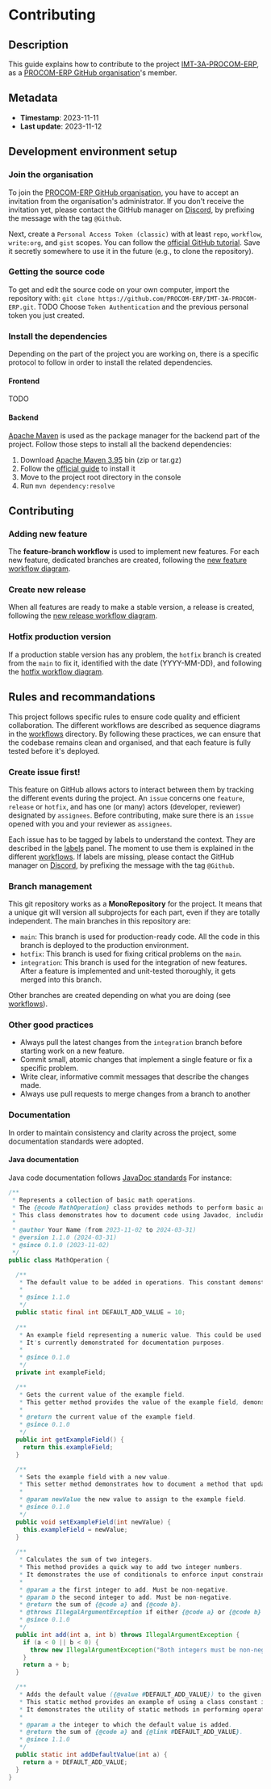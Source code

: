 # Contributing

## Description
This guide explains how to contribute to the project [IMT-3A-PROCOM-ERP](https://github.com/PROCOM-ERP/IMT-3A-PROCOM-ERP),
as a [PROCOM-ERP GitHub organisation](https://github.com/PROCOM-ERP)'s member.

## Metadata
- **Timestamp**: 2023-11-11
- **Last update**: 2023-11-12

## Development environment setup

### Join the organisation
To join the [PROCOM-ERP GitHub organisation](https://github.com/PROCOM-ERP),
you have to accept an invitation from the organisation's administrator.
If you don't receive the invitation yet, please contact the GitHub manager on
[Discord](https://discord.com/channels/1157244196332245096/1159476398155640872),
by prefixing the message with the tag `@Github`.  

Next, create a `Personal Access Token (classic)` with at least `repo`, `workflow`, `write:org`, and `gist` scopes.
You can follow the [official GitHub tutorial](https://docs.github.com/en/authentication/keeping-your-account-and-data-secure/managing-your-personal-access-tokens#creating-a-personal-access-token-classic).
Save it secretly somewhere to use it in the future (e.g., to clone the repository).

### Getting the source code
To get and edit the source code on your own computer, 
import the repository with: `git clone https://github.com/PROCOM-ERP/IMT-3A-PROCOM-ERP.git`. TODO
Choose `Token Authentication` and the previous personal token you just created.

### Install the dependencies
Depending on the part of the project you are working on, 
there is a specific protocol to follow in order to install the related dependencies.

#### Frontend
TODO

#### Backend
[Apache Maven](https://maven.apache.org/index.html) is used as the package manager for the backend part of the project.
Follow those steps to install all the backend dependencies:
1. Download [Apache Maven 3.95](https://maven.apache.org/download.cgi) bin (zip or tar.gz)
2. Follow the [official guide](https://maven.apache.org/install.html) to install it
3. Move to the project root directory in the console
4. Run `mvn dependency:resolve`

## Contributing

### Adding new feature
The **feature-branch workflow** is used to implement new features.
For each new feature, dedicated branches are created, following the
[new feature workflow diagram](contributing-workflow-git-new-feature.png).

### Create new release
When all features are ready to make a stable version, a release is created, following the
[new release workflow diagram](contributing-workflow-git-new-release.png).

### Hotfix production version
If a production stable version has any problem, the `hotfix` branch is created from the `main` to fix it, 
identified with the date (YYYY-MM-DD), and following the 
[hotfix workflow diagram](contributing-workflow-git-hotfix.png).

## Rules and recommandations
This project follows specific rules to ensure code quality and efficient collaboration.
The different workflows are described as sequence diagrams in the [workflows]() directory.
By following these practices, we can ensure that the codebase remains clean and organised,
and that each feature is fully tested before it's deployed.

### Create issue first!
This feature on GitHub allows actors to interact between them by tracking the different events during the project.
An `issue` concerns one `feature`, `release` or `hotfix`,
and has one (or many) actors (developer, reviewer) designated by `assignees`.
Before contributing, make sure there is an `issue` opened with you and your reviewer as `assignees`.

Each issue has to be tagged by labels to understand the context.
They are described in the [labels](https://github.com/BOPS38IMT/IMT-3A-PROCOM-ERP/labels) panel.
The moment to use them is explained in the different [workflows]().
If labels are missing, please contact the GitHub manager on
[Discord](https://discord.com/channels/1157244196332245096/1159476398155640872),
by prefixing the message with the tag `@Github`.

### Branch management
This git repository works as a **MonoRepository** for the project.
It means that a unique git will version all subprojects for each part, even if they are totally independent.
The main branches in this repository are:

- `main`: This branch is used for production-ready code.
  All the code in this branch is deployed to the production environment.
- `hotfix`: This branch is used for fixing critical problems on the `main`.
- `integration`: This branch is used for the integration of new features.
  After a feature is implemented and unit-tested thoroughly, it gets merged into this branch.

Other branches are created depending on what you are doing (see [workflows]()).

### Other good practices
- Always pull the latest changes from the `integration` branch before starting work on a new feature.
- Commit small, atomic changes that implement a single feature or fix a specific problem.
- Write clear, informative commit messages that describe the changes made.
- Always use pull requests to merge changes from a branch to another

### Documentation
In order to maintain consistency and clarity across the project, some documentation standards were adopted.

#### Java documentation
Java code documentation follows [JavaDoc standards](https://developer.atlassian.com/server/confluence/javadoc-standards/)
For instance:

```java
/**
 * Represents a collection of basic math operations.
 * The {@code MathOperation} class provides methods to perform basic arithmetic operations such as addition.
 * This class demonstrates how to document code using Javadoc, including class, fields, methods documentation, constants, and static methods.
 *
 * @author Your Name (from 2023-11-02 to 2024-03-31)
 * @version 1.1.0 (2024-03-31)
 * @since 0.1.0 (2023-11-02)
 */
public class MathOperation {

  /**
   * The default value to be added in operations. This constant demonstrates how to declare and document a constant field in Java.
   *
   * @since 1.1.0
   */
  public static final int DEFAULT_ADD_VALUE = 10;
    
  /**
   * An example field representing a numeric value. This could be used in future operations.
   * It's currently demonstrated for documentation purposes.
   *
   * @since 0.1.0
   */
  private int exampleField;

  /**
   * Gets the current value of the example field.
   * This getter method provides the value of the example field, demonstrating field access through a method.
   *
   * @return the current value of the example field.
   * @since 0.1.0
   */
  public int getExampleField() {
    return this.exampleField;
  }

  /**
   * Sets the example field with a new value.
   * This setter method demonstrates how to document a method that updates a field's value.
   *
   * @param newValue the new value to assign to the example field.
   * @since 0.1.0
   */
  public void setExampleField(int newValue) {
    this.exampleField = newValue;
  }
  
  /**
   * Calculates the sum of two integers.
   * This method provides a quick way to add two integer numbers.
   * It demonstrates the use of conditionals to enforce input constraints and exception handling to indicate errors.
   *
   * @param a the first integer to add. Must be non-negative.
   * @param b the second integer to add. Must be non-negative.
   * @return the sum of {@code a} and {@code b}.
   * @throws IllegalArgumentException if either {@code a} or {@code b} is negative, with a message specifying that both integers must be non-negative.
   * @since 0.1.0
   */
  public int add(int a, int b) throws IllegalArgumentException {
    if (a < 0 || b < 0) {
      throw new IllegalArgumentException("Both integers must be non-negative.");
    }
    return a + b;
  }

  /**
   * Adds the default value ({@value #DEFAULT_ADD_VALUE}) to the given integer.
   * This static method provides an example of using a class constant in arithmetic operations.
   * It demonstrates the utility of static methods in performing operations that don't require an instance of the class.
   *
   * @param a the integer to which the default value is added.
   * @return the sum of {@code a} and {@link #DEFAULT_ADD_VALUE}.
   * @since 1.1.0
   */
  public static int addDefaultValue(int a) {
    return a + DEFAULT_ADD_VALUE;
  }
}
```
